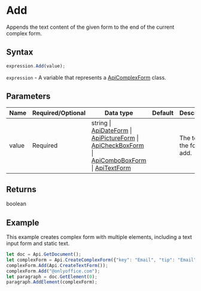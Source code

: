 # Add

Appends the text content of the given form to the end of the current complex form.

## Syntax

```javascript
expression.Add(value);
```

`expression` - A variable that represents a [ApiComplexForm](../ApiComplexForm.md) class.

## Parameters

| **Name** | **Required/Optional** | **Data type** | **Default** | **Description** |
| ------------- | ------------- | ------------- | ------------- | ------------- |
| value | Required | string \| [ApiDateForm](../../ApiDateForm/ApiDateForm.md) \| [ApiPictureForm](../../ApiPictureForm/ApiPictureForm.md) \| [ApiCheckBoxForm](../../ApiCheckBoxForm/ApiCheckBoxForm.md) \| [ApiComboBoxForm](../../ApiComboBoxForm/ApiComboBoxForm.md) \| [ApiTextForm](../../ApiTextForm/ApiTextForm.md) |  | The text or the form to add. |

## Returns

boolean

## Example

This example creates complex form with multiple elements, including a text input form and static text.

```javascript editor-docx
let doc = Api.GetDocument();
let complexForm = Api.CreateComplexForm({"key": "Email", "tip": "Email", "placeholder": "Start to fill complex form"});
complexForm.Add(Api.CreateTextForm());
complexForm.Add("@onlyoffice.com");
let paragraph = doc.GetElement(0);
paragraph.AddElement(complexForm);
```

